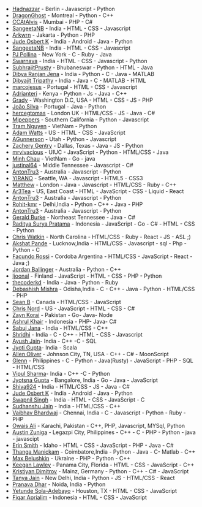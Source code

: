 ﻿- [Hadnazzar](https://github.com/hadnazzar) - Berlin - Javascript - Python
- [DragonGhost](https://github.com/DragonGhost7) - Montreal - Python - C++
- [CCAtAlvis](https://github.com/CCAtAlvis) - Mumbai - PHP - C#
- [SangeetaNB](https://github.com/SangeetaNB) - India - HTML - CSS - Javascript
- [Arkwrn](https://github.com/arkwrn) - Jakarta - Python - PHP
- [Jude Osbert K](https://github.com/judeosbert) - India - Android - Java - Python
- [SangeetaNB](https://github.com/SangeetaNB) - India - HTML - CSS - Javascript
- [PJ Pollina](https://github.com/pjpollina) - New York - C - Ruby - Java
- [Swarnava](https://github.com/swarnava) - India - HTML - CSS - Javascript - Python
- [SubhrajitPrusty](https://github.com/SubhrajitPrusty) - Bhubaneswar - Python - HTML - Java
- [Dibya Ranjan Jena](https://github.com/dibyasonu/) - India - Python - C - Java - MATLAB
- [Dibyajit Tripathy](https://github.com/Dibyajitdj/) - India - Java - C - MATLAB - HTML
- [marcojesus](https://github.com/marcojesus) - Portugal - HTML - CSS - Javascript
- [Adrianteri](https://github.com/Adrianteri) - Kenya - Python - Js - Java - C++
- [Grady](https://github.com/gradyhouston) - Washington D.C, USA - HTML - CSS - JS - PHP
- [João Silva](https://github.com/l32355) - Portugal - Java - Python
- [hercegtomas](https://github.com/hercegtomas) - London UK - HTML/CSS - JS - Java - C#
- [Mjpeppers](https://github.com/McGdevfunk824) - Southern California - Python - Javascript
- [Tram Nguyen](https://github.com/nthtram) - VietNam - Python
- [Adam Watts](https://github.com/AdamWatts) - US - HTML - CSS - JavaScript
- [AGunnerson](https://github.com/TheGunder) - Utah - Python - Javascript
- [Zachery Gentry](https://github.com/zacherygentry) - Dallas, Texas - Java - JS - Python
- [mrvivacious](https://github.com/mrvivacious) - UIUC - JavaScript - Python - HTML/CSS - Java
- [Minh Chau](https://github.com/ctrongminh) - VietNam - Go - java
- [justinal64](https://github.com/justinal64) - Middle Tennessee - Javascript - C#
- [AntonTru3](https://github.com/AntonTru3) - Australia - Javascript - Python
- [YIRANO](https://github.com/yirano) - Seattle, WA - Javascript - HTML5 - CSS3
- [Matthew](https://github.com/TechDimension) - London - Java - Javascript - HTML/CSS - Ruby - C++
- [Ar3Tea](https://github.com/ar3tea) - US, East Coast - HTML - JavaScript - CSS - Liquid - React
- [AntonTru3](https://github.com/AntonTru3) - Australia - Javascript - Python
- [Rohit-kmr](https://github.com/Rohit-Kmr) - Delhi,India - Python - C++ - Java - PHP
- [AntonTru3](https://github.com/AntonTru3) - Australia - Javascript - Python
- [Gerald Burke](https://gihub.com/geraldfingburke) - Northeast Tennessee - Java - C#
- [Raditya Surya Pratama](https://github.com/radityasurya) - Indonesia - JavaScript - Go - C# - HTML - CSS - Python
- [Chris Watkin](https://github.com/CQW-Code) - North Carolina - HTML/CSS - Ruby - React - JS - ASL ;)
- [Akshat Pande](https://github.com/akshat0047) - Lucknow,India - HTML/CSS - Javascript - sql - Php - Python - C
- [Facundo Rossi](https://github.com/FacuRossi) - Cordoba Argentina - HTML/CSS - JavaScript - React - Java ;)
- [Jordan Ballinger](https://github.com/jordballinger) - Australia - Python - C++
- [ljoonal](https://github.com/ljoonal) - Finland - JavaScript - HTML - CSS - PHP - Python
- [thecoderkd](https://github.com/thecoderkd) - India - Java - Python - Ruby
- [Debashish Mishra](https://github.com/Zanark) - Odisha,India - C - C++ - Java - Python - HTML/CSS - PHP
- [Sean B](https://github.com/seanysean) - Canada - HTML/CSS - JavaScript
- [Chris Nord](https://github.com/pandabear41) - US - JavaScript - HTML - CSS - C#
- [Zayn Korai](https://github.com/zaynkorai) - Pakistan - Go- Java- Node
- [Ashrul Khair](https://github.com/ashrulkhair) - Indonesia - PHP- Java- C#
- [Sabuj Jana](https://github.com/JanaSabuj) - India - HTML/CSS - C++
- [Shridhi](https://github.com/aggarwal19) - India - C - C++ - HTML - CSS - Javascript
- [Ayush Jain](https://github.com/Ayushjain1722)- India - C++ -C - SQL
- [Jyoti Gupta](https://github.com/jyoti273)- India - Scala
- [Allen Oliver](https://github.com/AllenOliver) - Johnson City, TN, USA - C++ - C# - MoonScript
- [Glenn](https://github.com/singleparadox) - Philippines - C - Python - Java(Rusty) - JavaScript - PHP - SQL - HTML/CSS
- [Vipul Sharma](https://github.com/vipul-11)- India - C++ -C - Python
- [Jyotsna Gupta](https://github.com/jyotsna17gupta) - Bangalore, India - Go - Java - JavaScript
- [Shiva924](https://github.com/Shiva924) - India - HTML/CSS - JS - Java - C#
- [Jude Osbert K](https://github.com/judeosbert) - India - Android - Java - Python
- [Swapnil Singh](https://github.com/swapnil2306) - India - HTML - CSS - JavaScript - C
- [Sudhanshu Jain](https://github.com/blacksag) - India - HTML/CSS - C++
- [Vaibhav Bhardwaj](https://github.com/vbhv007) - Chennai, India - C - Javascript - Python - Ruby - PHP
- [Owais Ali](https://github.com/ows-ali) - Karachi, Pakistan - C++, PHP, Javascript, MYSql, Python
- [Austin Zuniga](https://github.com/AustinZuniga) - Legazpi City, Philippines - C++ - C - PHP - Python - java - javascipt
- [Erin Smith](https://github.com/Erin-Smith) - Idaho - HTML - CSS - JavaScript - PHP - Java - C#
- [Thanga Manickam](https://github.com) - Coimbatore,India - Python - Java - C- Matlab - C++
- [Max Belushkin](https://github.com/belushkin) - Ukraine - PHP - Python - C++
- [Keegan Lawley](https://github.com/keeganl) - Panama City, Florida - HTML - CSS - JavaScript - C++
- [Kristiyan Dimitrov](https://github.com/KrDimitrov) - Mainz, Germany - Python - C++ - C# - JavaScript
- [Tanya Jain](https://github.com/Tanya-Jain) - New Delhi, India - Python - JS - HTML/CSS - React
- [Pranava Dhar](https://github.com/pranavad) - Noida, India - Python
- [Yetunde Sola-Adebayo](https://github.com/yetunde79) - Houston, TX - HTML - CSS - JavaScript
- [Fiqar Aprialim](https://github.com/lbexp) - Indonesia - HTML - CSS - JavaScript
